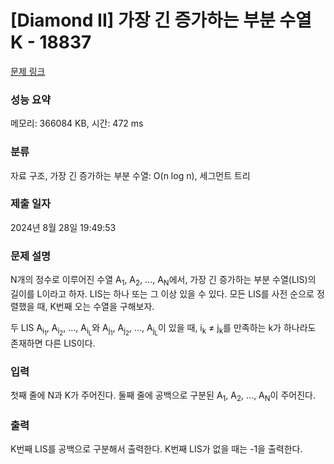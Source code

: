 # [Diamond II] 가장 긴 증가하는 부분 수열 K - 18837 

[문제 링크](https://www.acmicpc.net/problem/18837) 

### 성능 요약

메모리: 366084 KB, 시간: 472 ms

### 분류

자료 구조, 가장 긴 증가하는 부분 수열: O(n log n), 세그먼트 트리

### 제출 일자

2024년 8월 28일 19:49:53

### 문제 설명

<p>N개의 정수로 이루어진 수열 A<sub>1</sub>, A<sub>2</sub>, ..., A<sub>N</sub>에서, 가장 긴 증가하는 부분 수열(LIS)의 길이를 L이라고 하자. LIS는 하나 또는 그 이상 있을 수 있다. 모든 LIS를 사전 순으로 정렬했을 때, K번째 오는 수열을 구해보자.</p>

<p>두 LIS A<sub>i<sub>1</sub></sub>, A<sub>i<sub>2</sub></sub>, ..., A<sub>i<sub>L</sub></sub>와 A<sub>j<sub>1</sub></sub>, A<sub>j<sub>2</sub></sub>, ..., A<sub>j<sub>L</sub></sub>이 있을 때, i<sub>k</sub> ≠ j<sub>k</sub>를 만족하는 k가 하나라도 존재하면 다른 LIS이다.</p>

### 입력 

 <p>첫째 줄에 N과 K가 주어진다. 둘째 줄에 공백으로 구분된 A<sub>1</sub>, A<sub>2</sub>, ..., A<sub>N</sub>이 주어진다. </p>

### 출력 

 <p>K번째 LIS를 공백으로 구분해서 출력한다. K번째 LIS가 없을 때는 -1을 출력한다.</p>

